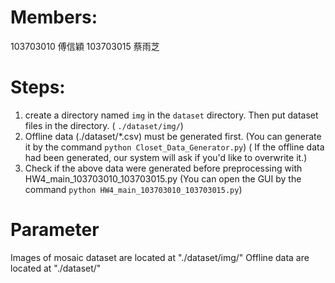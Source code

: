 # Members:
103703010 傅信穎
103703015 蔡雨芝

# Steps:
1.  create a directory named `img` in the `dataset` directory. Then put dataset files in the directory.
    ( `./dataset/img/`)
2.  Offline data (./dataset/*.csv) must be generated first.
    (You can generate it by the command `python Closet_Data_Generator.py`)
    ( If the offline data had been generated, our system will ask if you'd like to overwrite it.)
3.  Check if the above data were generated before preprocessing with HW4_main_103703010_103703015.py
    (You can open the GUI by the command `python HW4_main_103703010_103703015.py`)

# Parameter
Images of mosaic dataset are located at "./dataset/img/"
Offline data are located at "./dataset/"

